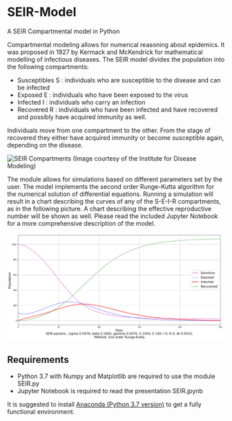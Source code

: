 # SEIR-Model
A SEIR Compartmental model in Python

Compartmental modeling allows for numerical reasoning about epidemics. It was proposed in 1927 by Kermack and McKendrick for mathematical modelling of infectious diseases. The SEIR model divides the population into the following compartments:

* Susceptibles  S : individuals who are susceptible to the disease and can be infected
* Exposed  E : individuals who have been exposed to the virus
* Infected  I : individuals who carry an infection
* Recovered  R : individuals who have been infected and have recovered and possibly have acquired immunity as well.

Individuals move from one compartment to the other. From the stage of recovered they either have acquired immunity or become susceptible again, depending on the disease.

![SEIR Compartments](https://institutefordiseasemodeling.github.io/Documentation/general/_images/SEIR-SEIRS.png)
(Image courtesy of the Institute for Disease Modeling)


The module allows for simulations based on different parameters set by the user. The model implements the second order Runge-Kutta algorithm for the numerical solution of differential equations. Running a simulation will result in a chart describing the curves of any of the S-E-I-R compartments, as in the following picture. A chart describing the effective reproductive number will be shown as well. Please read the included Jupyter Notebook for a more comprehensive description of the model. 

![Model Output](https://github.com/NicoTambone68/SEIR-Model/blob/master/SEIR-demo.png)

## Requirements

* Python 3.7 with Numpy and Matplotlib are required to use the module SEIR.py
* Jupyter Notebook is required to read the presentation SEIR.jpynb

It is suggested to install [Anaconda (Python 3.7 version)](https://www.anaconda.com/distribution/) to get a fully functional environment.

